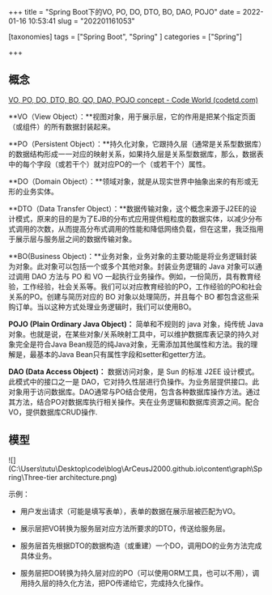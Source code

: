 +++
title = "Spring Boot下的VO, PO, DO, DTO, BO, DAO, POJO"
date = 2022-01-16 10:53:41
slug = "202201161053"

[taxonomies]
tags = ["Spring Boot", "Spring" ]
categories = ["Spring"]

+++

<!-- more -->

## 概念

[VO, PO, DO, DTO, BO, QO, DAO, POJO concept - Code World (codetd.com)](https://www.codetd.com/en/article/12351967)

**VO（View Object）：**视图对象，用于展示层，它的作用是把某个指定页面（或组件）的所有数据封装起来。

**PO（Persistent Object）：**持久化对象，它跟持久层（通常是关系型数据库）的数据结构形成一一对应的映射关系，如果持久层是关系型数据库，那么，数据表中的每个字段（或若干个）就对应PO的一个（或若干个）属性。

**DO（Domain Object）：**领域对象，就是从现实世界中抽象出来的有形或无形的业务实体。

**DTO（Data Transfer Object）：**数据传输对象，这个概念来源于J2EE的设计模式，原来的目的是为了EJB的分布式应用提供粗粒度的数据实体，以减少分布式调用的次数，从而提高分布式调用的性能和降低网络负载，但在这里，我泛指用于展示层与服务层之间的数据传输对象。

**BO(Business Object)：**业务对象，业务对象的主要功能是将业务逻辑封装为对象。此对象可以包括一个或多个其他对象。封装业务逻辑的 Java 对象可以通过调用 DAO 方法与 PO 和 VO 一起执行业务操作。例如，一份简历，具有教育经验，工作经验，社会关系等。我们可以对应教育经验的PO，工作经验的PO和社会关系的PO。创建与简历对应的 BO 对象以处理简历，并且每个 BO 都包含这些采购订单。当以这种方式处理业务逻辑时，我们可以使用BO。

**POJO (Plain Ordinary Java Object)：** 简单和不规则的 java 对象，纯传统 Java 对象。也就是说，在某些对象/关系映射工具中，可以维护数据库表记录的持久对象完全是符合Java Bean规范的纯Java对象，无需添加其他属性和方法。我的理解是，最基本的Java Bean只有属性字段和setter和getter方法。

**DAO (Data Access Object)：** 数据访问对象，是 Sun 的标准 J2EE 设计模式。此模式中的接口之一是 DAO，它对持久性层进行负操作。为业务层提供接口。此对象用于访问数据库。DAO通常与PO结合使用，包含各种数据库操作方法。通过其方法，结合PO对数据库执行相关操作。夹在业务逻辑和数据库资源之间。配合VO，提供数据库CRUD操作.



## 模型

![](C:\Users\tutu\Desktop\code\blog\ArCeusJ2000.github.io\content\graph\Spring\Three-tier architecture.png)

示例：

- 用户发出请求（可能是填写表单），表单的数据在展示层被匹配为VO。

- 展示层把VO转换为服务层对应方法所要求的DTO，传送给服务层。

- 服务层首先根据DTO的数据构造（或重建）一个DO，调用DO的业务方法完成具体业务。

- 服务层把DO转换为持久层对应的PO（可以使用ORM工具，也可以不用），调用持久层的持久化方法，把PO传递给它，完成持久化操作。
